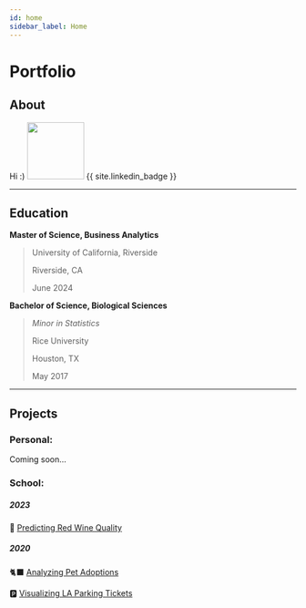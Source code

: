 ```yaml
---
id: home
sidebar_label: Home
---
```


# Portfolio

## About
Hi :)
<img src="https://MatthewBarclay99.github.io/assets/img/Headshot.JPG" width=100 height=100>
{{ site.linkedin_badge }}

***

## Education
**Master of Science, Business Analytics** 
> University of California, Riverside 
> 
> Riverside, CA 
> 
> June 2024

**Bachelor of Science, Biological Sciences** 
> *Minor in Statistics* 
> 
> Rice University 
> 
> Houston, TX 
> 
> May 2017


***

## Projects

### Personal:

Coming soon...

### School:
##### 2023
🍷 [Predicting Red Wine Quality](prj/Wine.md)

##### 2020
🐈‍⬛ [Analyzing Pet Adoptions](prj/Adoptions.md)

🅿️ [Visualizing LA Parking Tickets](prj/Parking.md)
